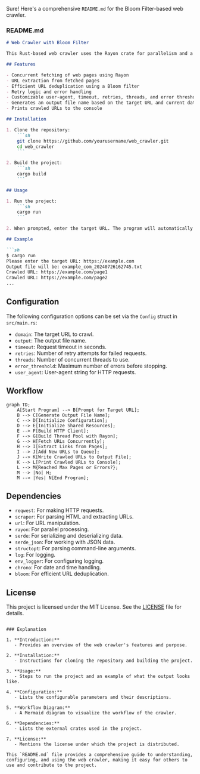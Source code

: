 Sure! Here's a comprehensive `README.md` for the Bloom Filter-based web crawler.

### README.md

```markdown
# Web Crawler with Bloom Filter

This Rust-based web crawler uses the Rayon crate for parallelism and a Bloom filter for efficient URL deduplication. The crawler fetches web pages concurrently, extracts URLs from the fetched pages, and handles errors gracefully. It respects the politeness policy by avoiding overwhelming the server.

## Features

- Concurrent fetching of web pages using Rayon
- URL extraction from fetched pages
- Efficient URL deduplication using a Bloom filter
- Retry logic and error handling
- Customizable user-agent, timeout, retries, threads, and error threshold
- Generates an output file name based on the target URL and current date/time
- Prints crawled URLs to the console

## Installation

1. Clone the repository:
    ```sh
    git clone https://github.com/yourusername/web_crawler.git
    cd web_crawler
    ```

2. Build the project:
    ```sh
    cargo build
    ```

## Usage

1. Run the project:
    ```sh
    cargo run
    ```

2. When prompted, enter the target URL. The program will automatically generate a file name based on the URL and the current date/time.

## Example

```sh
$ cargo run
Please enter the target URL: https://example.com
Output file will be: example_com_20240726162745.txt
Crawled URL: https://example.com/page1
Crawled URL: https://example.com/page2
...
```

## Configuration

The following configuration options can be set via the `Config` struct in `src/main.rs`:

- `domain`: The target URL to crawl.
- `output`: The output file name.
- `timeout`: Request timeout in seconds.
- `retries`: Number of retry attempts for failed requests.
- `threads`: Number of concurrent threads to use.
- `error_threshold`: Maximum number of errors before stopping.
- `user_agent`: User-agent string for HTTP requests.

## Workflow

```mermaid
graph TD;
    A[Start Program] --> B[Prompt for Target URL];
    B --> C[Generate Output File Name];
    C --> D[Initialize Configuration];
    D --> E[Initialize Shared Resources];
    E --> F[Build HTTP Client];
    F --> G[Build Thread Pool with Rayon];
    G --> H[Fetch URLs Concurrently];
    H --> I[Extract Links from Pages];
    I --> J[Add New URLs to Queue];
    J --> K[Write Crawled URLs to Output File];
    K --> L[Print Crawled URLs to Console];
    L --> M{Reached Max Pages or Errors?};
    M --> |No| H;
    M --> |Yes| N[End Program];
```

## Dependencies

- `reqwest`: For making HTTP requests.
- `scraper`: For parsing HTML and extracting URLs.
- `url`: For URL manipulation.
- `rayon`: For parallel processing.
- `serde`: For serializing and deserializing data.
- `serde_json`: For working with JSON data.
- `structopt`: For parsing command-line arguments.
- `log`: For logging.
- `env_logger`: For configuring logging.
- `chrono`: For date and time handling.
- `bloom`: For efficient URL deduplication.

## License

This project is licensed under the MIT License. See the [LICENSE](LICENSE) file for details.
```

### Explanation

1. **Introduction:**
   - Provides an overview of the web crawler's features and purpose.

2. **Installation:**
   - Instructions for cloning the repository and building the project.

3. **Usage:**
   - Steps to run the project and an example of what the output looks like.

4. **Configuration:**
   - Lists the configurable parameters and their descriptions.

5. **Workflow Diagram:**
   - A Mermaid diagram to visualize the workflow of the crawler.

6. **Dependencies:**
   - Lists the external crates used in the project.

7. **License:**
   - Mentions the license under which the project is distributed.

This `README.md` file provides a comprehensive guide to understanding, configuring, and using the web crawler, making it easy for others to use and contribute to the project.
